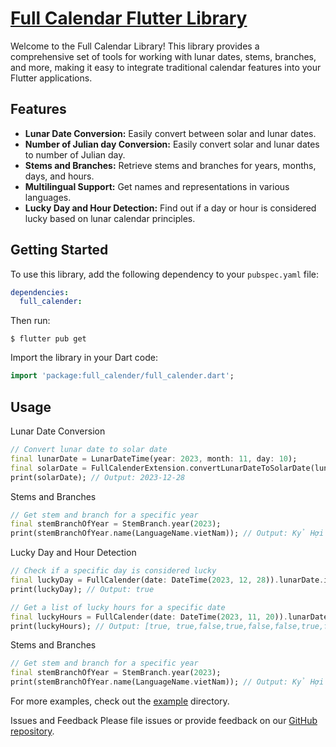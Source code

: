# [Full Calendar Flutter Library](https://pub.dev/packages/full_calender)

Welcome to the Full Calendar Library! This library provides a comprehensive set of tools for working
with lunar dates, stems, branches, and more, making it easy to integrate traditional calendar
features into your Flutter applications.

## Features

- **Lunar Date Conversion:** Easily convert between solar and lunar dates.
- **Number of Julian day Conversion:** Easily convert solar and lunar dates to number of Julian day.
- **Stems and Branches:** Retrieve stems and branches for years, months, days, and hours.
- **Multilingual Support:** Get names and representations in various languages.
- **Lucky Day and Hour Detection:** Find out if a day or hour is considered lucky based on lunar
  calendar principles.

## Getting Started

To use this library, add the following dependency to your `pubspec.yaml` file:

```yaml
dependencies:
  full_calender: 
```

Then run:
```shell
$ flutter pub get
```

Import the library in your Dart code:
```dart
import 'package:full_calender/full_calender.dart';
```

## Usage

Lunar Date Conversion
```dart
// Convert lunar date to solar date
final lunarDate = LunarDateTime(year: 2023, month: 11, day: 10);
final solarDate = FullCalenderExtension.convertLunarDateToSolarDate(lunarDate);
print(solarDate); // Output: 2023-12-28
```

Stems and Branches
```dart
// Get stem and branch for a specific year
final stemBranchOfYear = StemBranch.year(2023);
print(stemBranchOfYear.name(LanguageName.vietNam)); // Output: Kỷ Hợi
```

Lucky Day and Hour Detection
```dart
// Check if a specific day is considered lucky
final luckyDay = FullCalender(date: DateTime(2023, 12, 28)).lunarDate.isLuckyDay;
print(luckyDay); // Output: true

// Get a list of lucky hours for a specific date
final luckyHours = FullCalender(date: DateTime(2023, 11, 20)).lunarDate.listLuckyHours;
print(luckyHours); // Output: [true, true,false,true,false,false,true,false,true,true,false,false]
```

Stems and Branches
```dart
// Get stem and branch for a specific year
final stemBranchOfYear = StemBranch.year(2023);
print(stemBranchOfYear.name(LanguageName.vietNam)); // Output: Kỷ Hợi
```

For more examples, check out the [example](https://github.com/hiimBugCreator/full_calendar/tree/main/example) directory.

Issues and Feedback
Please file issues or provide feedback on our [GitHub repository](https://github.com/hiimBugCreator/full_calendar/).
